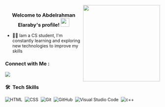 
<img width="250" align="right" src="https://c.tenor.com/_DOBjnGspYAAAAAM/code-coding.gif">

<h3 align="center">
  Welcome to Abdelrahman Elaraby's profile!
  <img src="https://media.giphy.com/media/hvRJCLFzcasrR4ia7z/giphy.gif" width="28">
</h3>

<!-- Typing SVG by DenverCoder1 - https://github.com/DenverCoder1/readme-typing-svg -->

- 👨‍💻 Iam a CS student, I'm constantly learning and exploring new technologies to improve my skills



### Connect with Me :

<a href="https://www.linkedin.com/in/abdelrahman-elaraby-16620728a/" target="_blank"><img src="https://img.shields.io/badge/-Abdelrahman%20Elaraby-0077B5?style=for-the-badge&logo=Linkedin&logoColor=white"/></a>
### 🛠 &nbsp;Tech Skills

![HTML](https://img.shields.io/badge/-HTML-05122A?style=flat&logo=HTML5)&nbsp;
![CSS](https://img.shields.io/badge/-CSS-05122A?style=flat&logo=CSS3&logoColor=1572B6)&nbsp;
![Git](https://img.shields.io/badge/-Git-05122A?style=flat&logo=git)&nbsp;
![GitHub](https://img.shields.io/badge/-GitHub-05122A?style=flat&logo=github)&nbsp;
![Visual Studio Code](https://img.shields.io/badge/-Visual%20Studio%20Code-05122A?style=flat&logo=visual-studio-code&logoColor=007ACC)&nbsp;
![c++](https://img.shields.io/badge/-c++-05122A?style=flat&logo=github)&nbsp;





